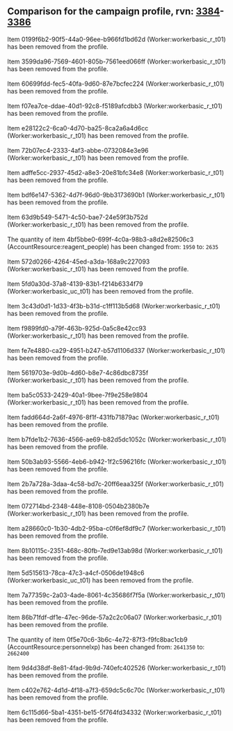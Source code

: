 ## Comparison for the campaign profile, rvn: [3384](https://github.com/PRO100KatYT/FortniteProfileRevisions/tree/main/profiles/campaign/3384%20campaign.json)-[3386](https://github.com/PRO100KatYT/FortniteProfileRevisions/tree/main/profiles/campaign/3386%20campaign.json)

Item 0199f6b2-90f5-44a0-96ee-b966fd1bd62d (Worker:workerbasic_r_t01) has been removed from the profile.
<br><br>
Item 3599da96-7569-4601-805b-7561eed066ff (Worker:workerbasic_r_t01) has been removed from the profile.
<br><br>
Item 60699fdd-fec5-40fa-9d60-87e7bcfec224 (Worker:workerbasic_r_t01) has been removed from the profile.
<br><br>
Item f07ea7ce-ddae-40d1-92c8-f5189afcdbb3 (Worker:workerbasic_r_t01) has been removed from the profile.
<br><br>
Item e28122c2-6ca0-4d70-ba25-8ca2a6a4d6cc (Worker:workerbasic_r_t01) has been removed from the profile.
<br><br>
Item 72b07ec4-2333-4af3-abbe-0732084e3e96 (Worker:workerbasic_r_t01) has been removed from the profile.
<br><br>
Item adffe5cc-2937-45d2-a8e3-20e81bfc34e8 (Worker:workerbasic_r_t01) has been removed from the profile.
<br><br>
Item bdf6e147-5362-4d7f-96d0-9bb3173690b1 (Worker:workerbasic_r_t01) has been removed from the profile.
<br><br>
Item 63d9b549-5471-4c50-bae7-24e59f3b752d (Worker:workerbasic_r_t01) has been removed from the profile.
<br><br>
The quantity of item 4bf5bbe0-699f-4c0a-98b3-a8d2e82506c3 (AccountResource:reagent_people) has been changed from: `1950` to: `2635`
<br><br>
Item 572d0266-4264-45ed-a3da-168a9c227093 (Worker:workerbasic_r_t01) has been removed from the profile.
<br><br>
Item 5fd0a30d-37a8-4139-83b1-f214b6334f79 (Worker:workerbasic_uc_t01) has been removed from the profile.
<br><br>
Item 3c43d0d1-1d33-4f3b-b31d-c1ff113b5d68 (Worker:workerbasic_r_t01) has been removed from the profile.
<br><br>
Item f9899fd0-a79f-463b-925d-0a5c8e42cc93 (Worker:workerbasic_r_t01) has been removed from the profile.
<br><br>
Item fe7e4880-ca29-4951-b247-b57d1106d337 (Worker:workerbasic_r_t01) has been removed from the profile.
<br><br>
Item 5619703e-9d0b-4d60-b8e7-4c86dbc8735f (Worker:workerbasic_r_t01) has been removed from the profile.
<br><br>
Item ba5c0533-2429-40a1-9bee-7f9e258e9804 (Worker:workerbasic_r_t01) has been removed from the profile.
<br><br>
Item fadd664d-2a6f-4976-8f1f-431fb71879ac (Worker:workerbasic_r_t01) has been removed from the profile.
<br><br>
Item b7fde1b2-7636-4566-ae69-b82d5dc1052c (Worker:workerbasic_r_t01) has been removed from the profile.
<br><br>
Item 50b3ab93-5566-4eb6-b942-1f2c596216fc (Worker:workerbasic_r_t01) has been removed from the profile.
<br><br>
Item 2b7a728a-3daa-4c58-bd7c-20ff6eaa325f (Worker:workerbasic_r_t01) has been removed from the profile.
<br><br>
Item 072714bd-2348-448e-8108-0504b2380b7e (Worker:workerbasic_r_t01) has been removed from the profile.
<br><br>
Item a28660c0-1b30-4db2-95ba-c0f6ef8df9c7 (Worker:workerbasic_r_t01) has been removed from the profile.
<br><br>
Item 8b10115c-2351-468c-80fb-7ed9e13ab98d (Worker:workerbasic_r_t01) has been removed from the profile.
<br><br>
Item 5d515613-78ca-47c3-a4cf-0506de1948c6 (Worker:workerbasic_uc_t01) has been removed from the profile.
<br><br>
Item 7a77359c-2a03-4ade-8061-4c35686f7f5a (Worker:workerbasic_r_t01) has been removed from the profile.
<br><br>
Item 86b71fdf-df1e-47ec-96de-57a2c2c06a07 (Worker:workerbasic_r_t01) has been removed from the profile.
<br><br>
The quantity of item 0f5e70c6-3b6c-4e72-87f3-f9fc8bac1cb9 (AccountResource:personnelxp) has been changed from: `2641350` to: `2662400`
<br><br>
Item 9d4d38df-8e81-4fad-9b9d-740efc402526 (Worker:workerbasic_r_t01) has been removed from the profile.
<br><br>
Item c402e762-4d1d-4f18-a7f3-659dc5c6c70c (Worker:workerbasic_r_t01) has been removed from the profile.
<br><br>
Item 6c115d66-5ba1-4351-be15-5f764fd34332 (Worker:workerbasic_r_t01) has been removed from the profile.
<br><br>
